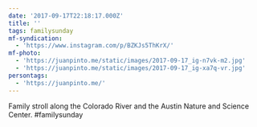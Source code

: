 ```yaml
---
date: '2017-09-17T22:18:17.000Z'
title: ''
tags: familysunday
mf-syndication:
  - 'https://www.instagram.com/p/BZKJs5ThKrX/'
mf-photo:
  - 'https://juanpinto.me/static/images/2017-09-17_ig-n7vk-m2.jpg'
  - 'https://juanpinto.me/static/images/2017-09-17_ig-xa7q-vr.jpg'
persontags:
  - 'https://juanpinto.me/'
---
```

Family stroll along the Colorado River and the Austin Nature and Science Center. #familysunday
